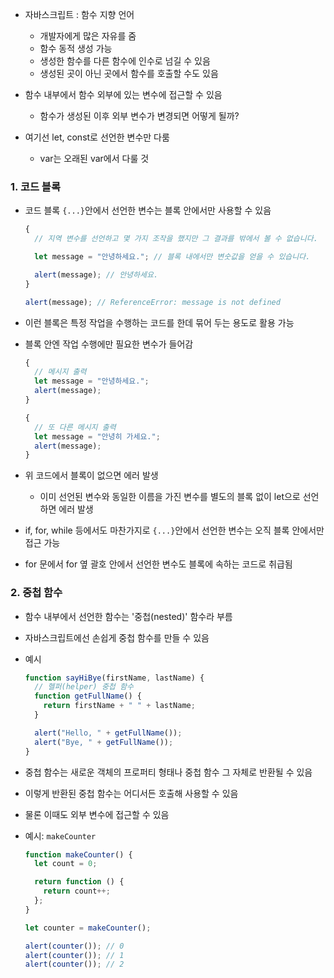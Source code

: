 - 자바스크립트 : 함수 지향 언어
  - 개발자에게 많은 자유를 줌
  - 함수 동적 생성 가능
  - 생성한 함수를 다른 함수에 인수로 넘길 수 있음
  - 생성된 곳이 아닌 곳에서 함수를 호출할 수도 있음
- 함수 내부에서 함수 외부에 있는 변수에 접근할 수 있음

  - 함수가 생성된 이후 외부 변수가 변경되면 어떻게 될까?

- 여기선 let, const로 선언한 변수만 다룸
  - var는 오래된 var에서 다룰 것

### 1. 코드 블록

- 코드 블록 `{...}`안에서 선언한 변수는 블록 안에서만 사용할 수 있음

  ```javascript
  {
    // 지역 변수를 선언하고 몇 가지 조작을 했지만 그 결과를 밖에서 볼 수 없습니다.

    let message = "안녕하세요."; // 블록 내에서만 변숫값을 얻을 수 있습니다.

    alert(message); // 안녕하세요.
  }

  alert(message); // ReferenceError: message is not defined
  ```

- 이런 블록은 특정 작업을 수행하는 코드를 한데 묶어 두는 용도로 활용 가능
- 블록 안엔 작업 수행에만 필요한 변수가 들어감

  ```javascript
  {
    // 메시지 출력
    let message = "안녕하세요.";
    alert(message);
  }

  {
    // 또 다른 메시지 출력
    let message = "안녕히 가세요.";
    alert(message);
  }
  ```

- 위 코드에서 블록이 없으면 에러 발생

  - 이미 선언된 변수와 동일한 이름을 가진 변수를 별도의 블록 없이 let으로 선언하면 에러 발생

- if, for, while 등에서도 마찬가지로 `{...}`안에서 선언한 변수는 오직 블록 안에서만 접근 가능
- for 문에서 for 옆 괄호 안에서 선언한 변수도 블록에 속하는 코드로 취급됨

### 2. 중첩 함수

- 함수 내부에서 선언한 함수는 '중첩(nested)' 함수라 부름
- 자바스크립트에선 손쉽게 중첩 함수를 만들 수 있음
- 예시

  ```javascript
  function sayHiBye(firstName, lastName) {
    // 헬퍼(helper) 중첩 함수
    function getFullName() {
      return firstName + " " + lastName;
    }

    alert("Hello, " + getFullName());
    alert("Bye, " + getFullName());
  }
  ```

- 중첩 함수는 새로운 객체의 프로퍼티 형태나 중첩 함수 그 자체로 반환될 수 있음
- 이렇게 반환된 중첩 함수는 어디서든 호출해 사용할 수 있음
- 물론 이때도 외부 변수에 접근할 수 있음

- 예시: `makeCounter`

  ```javascript
  function makeCounter() {
    let count = 0;

    return function () {
      return count++;
    };
  }

  let counter = makeCounter();

  alert(counter()); // 0
  alert(counter()); // 1
  alert(counter()); // 2
  ```
